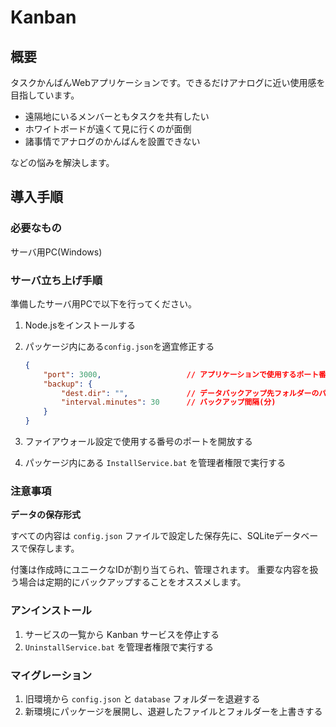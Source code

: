 # Kanban

## 概要

タスクかんばんWebアプリケーションです。できるだけアナログに近い使用感を目指しています。

- 遠隔地にいるメンバーともタスクを共有したい
- ホワイトボードが遠くて見に行くのが面倒
- 諸事情でアナログのかんばんを設置できない

などの悩みを解決します。

## 導入手順

### 必要なもの

サーバ用PC(Windows)

### サーバ立ち上げ手順

準備したサーバ用PCで以下を行ってください。

1. Node.jsをインストールする
2. パッケージ内にある<code>config.json</code>を適宜修正する

    ```json
    {
        "port": 3000,                   // アプリケーションで使用するポート番号(他のアプリケーションを起動している場合は重複しないように変更する)
        "backup": {
            "dest.dir": "",             // データバックアップ先フォルダーのパス
            "interval.minutes": 30      // バックアップ間隔(分)
        }
    }
    ```
    
3. ファイアウォール設定で使用する番号のポートを開放する
4. パッケージ内にある `InstallService.bat` を管理者権限で実行する

### 注意事項

**データの保存形式**

すべての内容は `config.json` ファイルで設定した保存先に、SQLiteデータベースで保存します。

付箋は作成時にユニークなIDが割り当てられ、管理されます。
重要な内容を扱う場合は定期的にバックアップすることをオススメします。

### アンインストール

1. サービスの一覧から Kanban サービスを停止する
2. `UninstallService.bat` を管理者権限で実行する

### マイグレーション

1. 旧環境から `config.json` と `database` フォルダーを退避する
2. 新環境にパッケージを展開し、退避したファイルとフォルダーを上書きする
